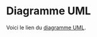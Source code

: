 # Diagramme UML
Voici le lien du [diagramme UML]([https://lucid.app/lucidchart/a581c294-b5d7-49c7-899f-2f9d461ca01d/edit?invitationId=inv_2c04af22-1ae6-4bff-b3f1-1b8762354551&page=0_0#](https://lucid.app/lucidchart/a581c294-b5d7-49c7-899f-2f9d461ca01d/edit?viewport_loc=-2134%2C-1006%2C1762%2C2189%2C0_0&invitationId=inv_2c04af22-1ae6-4bff-b3f1-1b8762354551)https://lucid.app/lucidchart/a581c294-b5d7-49c7-899f-2f9d461ca01d/edit?viewport_loc=-2134%2C-1006%2C1762%2C2189%2C0_0&invitationId=inv_2c04af22-1ae6-4bff-b3f1-1b8762354551).
